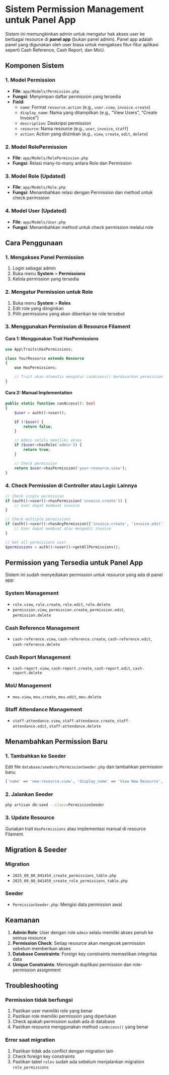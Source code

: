 # Sistem Permission Management untuk Panel App

Sistem ini memungkinkan admin untuk mengatur hak akses user ke berbagai resource di **panel app** (bukan panel admin). Panel app adalah panel yang digunakan oleh user biasa untuk mengakses fitur-fitur aplikasi seperti Cash Reference, Cash Report, dan MoU.

## Komponen Sistem

### 1. Model Permission

-   **File**: `app/Models/Permission.php`
-   **Fungsi**: Menyimpan daftar permission yang tersedia
-   **Field**:
    -   `name`: Format `resource.action` (e.g., `user.view`, `invoice.create`)
    -   `display_name`: Nama yang ditampilkan (e.g., "View Users", "Create Invoice")
    -   `description`: Deskripsi permission
    -   `resource`: Nama resource (e.g., `user`, `invoice`, `staff`)
    -   `action`: Action yang diizinkan (e.g., `view`, `create`, `edit`, `delete`)

### 2. Model RolePermission

-   **File**: `app/Models/RolePermission.php`
-   **Fungsi**: Relasi many-to-many antara Role dan Permission

### 3. Model Role (Updated)

-   **File**: `app/Models/Role.php`
-   **Fungsi**: Menambahkan relasi dengan Permission dan method untuk check permission

### 4. Model User (Updated)

-   **File**: `app/Models/User.php`
-   **Fungsi**: Menambahkan method untuk check permission melalui role

## Cara Penggunaan

### 1. Mengakses Panel Permission

1. Login sebagai admin
2. Buka menu **System** > **Permissions**
3. Kelola permission yang tersedia

### 2. Mengatur Permission untuk Role

1. Buka menu **System** > **Roles**
2. Edit role yang diinginkan
3. Pilih permissions yang akan diberikan ke role tersebut

### 3. Menggunakan Permission di Resource Filament

#### Cara 1: Menggunakan Trait HasPermissions

```php
use App\Traits\HasPermissions;

class YourResource extends Resource
{
    use HasPermissions;

    // Trait akan otomatis mengatur canAccess() berdasarkan permission
}
```

#### Cara 2: Manual Implementation

```php
public static function canAccess(): bool
{
    $user = auth()->user();

    if (!$user) {
        return false;
    }

    // Admin selalu memiliki akses
    if ($user->hasRole('admin')) {
        return true;
    }

    // Check permission
    return $user->hasPermission('your-resource.view');
}
```

### 4. Check Permission di Controller atau Logic Lainnya

```php
// Check single permission
if (auth()->user()->hasPermission('invoice.create')) {
    // User dapat membuat invoice
}

// Check multiple permissions
if (auth()->user()->hasAnyPermission(['invoice.create', 'invoice.edit'])) {
    // User dapat membuat atau mengedit invoice
}

// Get all permissions user
$permissions = auth()->user()->getAllPermissions();
```

## Permission yang Tersedia untuk Panel App

Sistem ini sudah menyediakan permission untuk resource yang ada di panel app:

### System Management

-   `role.view`, `role.create`, `role.edit`, `role.delete`
-   `permission.view`, `permission.create`, `permission.edit`, `permission.delete`

### Cash Reference Management

-   `cash-reference.view`, `cash-reference.create`, `cash-reference.edit`, `cash-reference.delete`

### Cash Report Management

-   `cash-report.view`, `cash-report.create`, `cash-report.edit`, `cash-report.delete`

### MoU Management

-   `mou.view`, `mou.create`, `mou.edit`, `mou.delete`

### Staff Attendance Management

-   `staff-attendance.view`, `staff-attendance.create`, `staff-attendance.edit`, `staff-attendance.delete`

## Menambahkan Permission Baru

### 1. Tambahkan ke Seeder

Edit file `database/seeders/PermissionSeeder.php` dan tambahkan permission baru:

```php
['name' => 'new-resource.view', 'display_name' => 'View New Resource', 'description' => 'Melihat resource baru', 'resource' => 'new-resource', 'action' => 'view'],
```

### 2. Jalankan Seeder

```bash
php artisan db:seed --class=PermissionSeeder
```

### 3. Update Resource

Gunakan trait `HasPermissions` atau implementasi manual di resource Filament.

## Migration & Seeder

### Migration

-   `2025_09_08_041454_create_permissions_table.php`
-   `2025_09_08_041459_create_role_permissions_table.php`

### Seeder

-   `PermissionSeeder.php`: Mengisi data permission awal

## Keamanan

1. **Admin Role**: User dengan role `admin` selalu memiliki akses penuh ke semua resource
2. **Permission Check**: Setiap resource akan mengecek permission sebelum memberikan akses
3. **Database Constraints**: Foreign key constraints memastikan integritas data
4. **Unique Constraints**: Mencegah duplikasi permission dan role-permission assignment

## Troubleshooting

### Permission tidak berfungsi

1. Pastikan user memiliki role yang benar
2. Pastikan role memiliki permission yang diperlukan
3. Check apakah permission sudah ada di database
4. Pastikan resource menggunakan method `canAccess()` yang benar

### Error saat migration

1. Pastikan tidak ada conflict dengan migration lain
2. Check foreign key constraints
3. Pastikan tabel `roles` sudah ada sebelum menjalankan migration `role_permissions`
